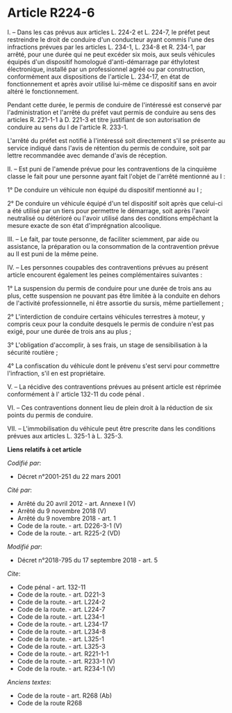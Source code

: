 # Article R224-6

I. – Dans les cas prévus aux articles L. 224-2 et L. 224-7, le préfet peut restreindre le droit de conduire d'un conducteur
ayant commis l'une des infractions prévues par les articles L. 234-1, L. 234-8 et R. 234-1, par arrêté, pour une durée qui ne
peut excéder six mois, aux seuls véhicules équipés d'un dispositif homologué d'anti-démarrage par éthylotest électronique,
installé par un professionnel agréé ou par construction, conformément aux dispositions de l'article L. 234-17, en état de
fonctionnement et après avoir utilisé lui-même ce dispositif sans en avoir altéré le fonctionnement. 

Pendant cette durée, le permis de conduire de l'intéressé est conservé par l'administration et l'arrêté du préfet vaut permis
de conduire au sens des articles R. 221-1-1 à D. 221-3 et titre justifiant de son autorisation de conduire au sens du I de
l'article R. 233-1. 

L'arrêté du préfet est notifié à l'intéressé soit directement s'il se présente au service indiqué dans l'avis de rétention du
permis de conduire, soit par lettre recommandée avec demande d'avis de réception. 

II. – Est puni de l'amende prévue pour les contraventions de la cinquième classe le fait pour une personne ayant fait l'objet
de l'arrêté mentionné au I : 

1° De conduire un véhicule non équipé du dispositif mentionné au I ; 

2° De conduire un véhicule équipé d'un tel dispositif soit après que celui-ci a été utilisé par un tiers pour permettre le
démarrage, soit après l'avoir neutralisé ou détérioré ou l'avoir utilisé dans des conditions empêchant la mesure exacte de
son état d'imprégnation alcoolique. 

III. – Le fait, par toute personne, de faciliter sciemment, par aide ou assistance, la préparation ou la consommation de la
contravention prévue au II est puni de la même peine. 

IV. – Les personnes coupables des contraventions prévues au présent article encourent également les peines complémentaires
suivantes : 

1° La suspension du permis de conduire pour une durée de trois ans au plus, cette suspension ne pouvant pas être limitée à la
conduite en dehors de l'activité professionnelle, ni être assortie du sursis, même partiellement ; 

2° L'interdiction de conduire certains véhicules terrestres à moteur, y compris ceux pour la conduite desquels le permis de
conduire n'est pas exigé, pour une durée de trois ans au plus ; 

3° L'obligation d'accomplir, à ses frais, un stage de sensibilisation à la sécurité routière ; 

4° La confiscation du véhicule dont le prévenu s'est servi pour commettre l'infraction, s'il en est propriétaire. 

V. – La récidive des contraventions prévues au présent article est réprimée conformément à l' article 132-11 du code pénal . 

VI. – Ces contraventions donnent lieu de plein droit à la réduction de six points du permis de conduire. 

VII. – L'immobilisation du véhicule peut être prescrite dans les conditions prévues aux articles L. 325-1 à L. 325-3.

**Liens relatifs à cet article**

_Codifié par_:

  - Décret n°2001-251 du 22 mars 2001

_Cité par_:

  - Arrêté du 20 avril 2012 - art. Annexe I (V)
  - Arrêté du 9 novembre 2018 (V)
  - Arrêté du 9 novembre 2018 - art. 1
  - Code de la route. - art. D226-3-1 (V)
  - Code de la route. - art. R225-2 (VD)

_Modifié par_:

  - Décret n°2018-795 du 17 septembre 2018 - art. 5

_Cite_:

  - Code pénal - art. 132-11
  - Code de la route. - art. D221-3
  - Code de la route. - art. L224-2
  - Code de la route. - art. L224-7
  - Code de la route. - art. L234-1
  - Code de la route. - art. L234-17
  - Code de la route. - art. L234-8
  - Code de la route. - art. L325-1
  - Code de la route. - art. L325-3
  - Code de la route. - art. R221-1-1
  - Code de la route. - art. R233-1 (V)
  - Code de la route. - art. R234-1 (V)

_Anciens textes_:

  - Code de la route - art. R268 (Ab)
  - Code de la route R268
